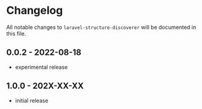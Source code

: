 # Changelog

All notable changes to `laravel-structure-discoverer` will be documented in this file.

## 0.0.2 - 2022-08-18

- experimental release

## 1.0.0 - 202X-XX-XX

- initial release
